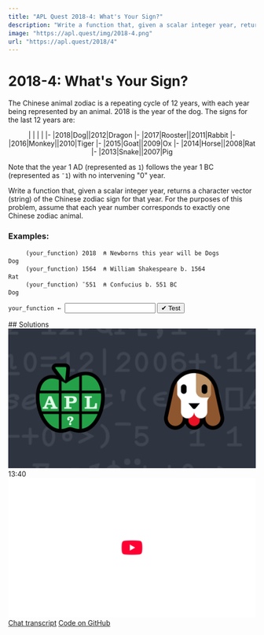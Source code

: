 ```yaml
---
title: "APL Quest 2018-4: What's Your Sign?"
description: "Write a function that, given a scalar integer year, returns a character vector (string) of the Chinese zodiac sign for that year."
image: "https://apl.quest/img/2018-4.png"
url: "https://apl.quest/2018/4"
---
```


# <span class=s>2018-</span>4: What's Your Sign?

The Chinese animal zodiac is a repeating cycle of 12 years, with each year being represented by an animal. 2018 is the year of the dog. The signs for the last 12 years are:

<div align="center" markdown="1">

|   |   |   |
|-
|2018|Dog||2012|Dragon
|-
|2017|Rooster||2011|Rabbit
|-
|2016|Monkey||2010|Tiger
|-
|2015|Goat||2009|Ox
|-
|2014|Horse||2008|Rat
|-
|2013|Snake||2007|Pig

</div>

Note that the year 1 AD (represented as `1`) follows the year 1 BC (represented as `¯1`) with no intervening "0" year. 

Write a function that, given a scalar integer year, returns a character vector (string) of the Chinese zodiac sign for that year.  For the purposes of this problem, assume that each year number corresponds to exactly one Chinese zodiac animal.

### Examples:

```APL
     (your_function) 2018  ⍝ Newborns this year will be Dogs
Dog
     (your_function) 1564  ⍝ William Shakespeare b. 1564
Rat
     (your_function) ¯551  ⍝ Confucius b. 551 BC
Dog
```
<div class="pdiv">
  <code onclick="p_Input.focus()">your_function ← </code><input id="p_Input" autocomplete="off" spellcheck="false" oninput="this.parentElement.querySelector`button`.disabled=false;localStorage.setItem(window.location.pathname,this.value)" onkeypress="subm(event)">
  <button onclick="alert$.next`Testing…`;submitSolution`p`" class="md-button md-button--primary">&#x2714; Test</button>
</div>
<p id="p_Output"></p>
## Solutions
<div onclick="play(this)" title="Video on YouTube" class="yt">
<img class="md-header--shadow" alt="Video Thumbnail" src="../../img/2018-4.png">
<time>13:40</time>
<img alt="YouTube" src="../../img/yt-big.png">
</div>
<a href="https://chat.stackexchange.com/transcript/52405?m=62957002#62957002" target="_blank" class="md-button md-button--primary">Chat transcript</a>
<a href="https://github.com/abrudz/apl_quest/tree/main/2018/4.apl" target="_blank" class="md-button md-button--primary right">Code on GitHub</a>

<script>
    testCases={"a":["2018","1564","?5000","1248","1"],"b":["-551","-1","-2018","-?5000"],"f":"{↑{'Monkey' 'Rooster' 'Dog' 'Pig' 'Rat' 'Ox' 'Tiger' 'Rabbit' 'Dragon' 'Snake' 'Horse' 'Goat'[0 1 2 3 4 5 6 7 8 9 10 11⍸⍵]}12|⍵+0>⍵}"}
    p_Input.value=localStorage.getItem(window.location.pathname)
    play=e=>e.outerHTML=`<iframe class="md-header--shadow" src="https://www.youtube.com/embed/g82bRux0TJI?list=PLYKQVqyrAEj9wDIUyLDGtDAFTKY38BUMN&autoplay=1" title="<span class=s>2018-</span>4: What's Your Sign? (APL Quest 2018-4)" frameborder="0" allow="accelerometer; autoplay; clipboard-write; encrypted-media; gyroscope; picture-in-picture; web-share" referrerpolicy="strict-origin-when-cross-origin" allowfullscreen></iframe>`
</script>
